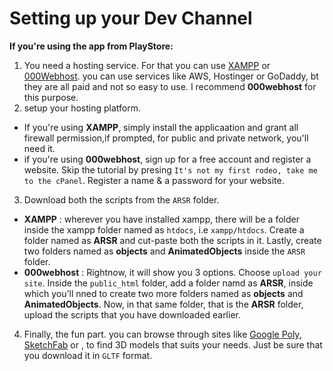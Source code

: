 # Setting up your Dev Channel

**If you're using the app from PlayStore:**

1. You need a hosting service. For that you can use [XAMPP](https://www.apachefriends.org/index.html) or [000Webhost](https://www.000webhost.com).
you can use services like AWS, Hostinger or GoDaddy, bt they are all paid and not so easy to use. I recommend **000webhost** for this purpose. 
2. setup your hosting platform.
  - If you're using **XAMPP**, simply install the applicaation and grant all firewall permission,if prompted, for public and private network, you'll need it.
  - if you're using **000webhost**, sign up for a free account and register a website. Skip the tutorial by presing `It's not my first rodeo, take me to the cPanel`. 
    Register a name & a password for your website.
3. Download both the scripts from the `ARSR` folder.
  - **XAMPP** : wherever you have installed xampp, there will be a folder inside the xampp folder named as `htdocs`, i.e `xampp/htdocs`. Create a folder named as **ARSR**
  and cut-paste both the scripts in it. Lastly, create two folders named as **objects** and **AnimatedObjects** inside the `ARSR` folder.
  - **000webhost** : Rightnow, it will show you 3 options. Choose `upload your site`. Inside the `public_html` folder, add a folder namd as **ARSR**, inside which you'll
  nned to create two more folders named as **objects** and **AnimatedObjects**. Now, in that same folder, that is the **ARSR** folder, upload the scripts that you have downloaded
  earlier.
4. Finally, the fun part. you can browse through sites like [Google Poly](), [SketchFab]() or [](), to find 3D models that suits your needs. Just be sure that you download it in
`GLTF` format.
